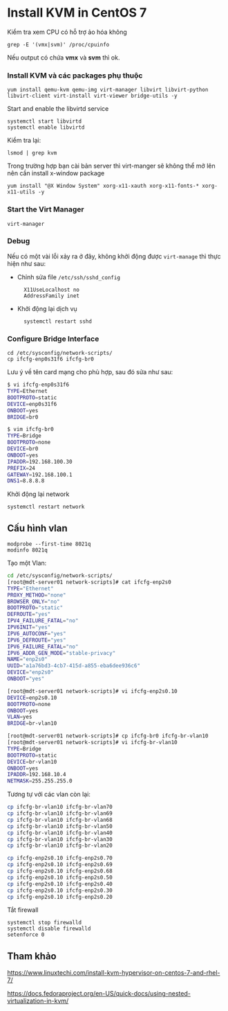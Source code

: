 # Install KVM in CentOS 7

Kiểm tra xem CPU có hỗ trợ ảo hóa không

	grep -E '(vmx|svm)' /proc/cpuinfo

Nếu output có chứa **vmx** và **svm** thì ok.

### Install KVM và các packages phụ thuộc

	yum install qemu-kvm qemu-img virt-manager libvirt libvirt-python libvirt-client virt-install virt-viewer bridge-utils -y

Start and enable the libvirtd service

	systemctl start libvirtd
	systemctl enable libvirtd

Kiểm tra lại:

	lsmod | grep kvm

Trong trường hợp bạn cài bản server thì virt-manger sẽ không thể mở lên nên cần install x-window package

	yum install "@X Window System" xorg-x11-xauth xorg-x11-fonts-* xorg-x11-utils -y

### Start the Virt Manager


	virt-manager

### Debug

Nếu có một vài lỗi xảy ra ở đây, không khởi động được `virt-manage` thì thực hiện như sau:

* Chỉnh sửa file `/etc/ssh/sshd_config`

		X11UseLocalhost no
		AddressFamily inet

* Khởi động lại dịch vụ

		systemctl restart sshd

### Configure Bridge Interface

	cd /etc/sysconfig/network-scripts/
	cp ifcfg-enp0s31f6 ifcfg-br0

Lưu ý về tên card mạng cho phù hợp, sau đó sửa như sau:

```sh
$ vi ifcfg-enp0s31f6
TYPE=Ethernet
BOOTPROTO=static
DEVICE=enp0s31f6
ONBOOT=yes
BRIDGE=br0

$ vim ifcfg-br0 
TYPE=Bridge
BOOTPROTO=none
DEVICE=br0
ONBOOT=yes
IPADDR=192.168.100.30
PREFIX=24
GATEWAY=192.168.100.1
DNS1=8.8.8.8
```

Khởi động lại network

	systemctl restart network

## Cấu hình vlan

	modprobe --first-time 8021q
    modinfo 8021q
	



Tạo một Vlan:

```sh
cd /etc/sysconfig/network-scripts/
[root@mdt-server01 network-scripts]# cat ifcfg-enp2s0 
TYPE="Ethernet"
PROXY_METHOD="none"
BROWSER_ONLY="no"
BOOTPROTO="static"
DEFROUTE="yes"
IPV4_FAILURE_FATAL="no"
IPV6INIT="yes"
IPV6_AUTOCONF="yes"
IPV6_DEFROUTE="yes"
IPV6_FAILURE_FATAL="no"
IPV6_ADDR_GEN_MODE="stable-privacy"
NAME="enp2s0"
UUID="a1a76bd3-4cb7-415d-a855-eba6dee936c6"
DEVICE="enp2s0"
ONBOOT="yes"

[root@mdt-server01 network-scripts]# vi ifcfg-enp2s0.10
DEVICE=enp2s0.10
BOOTPROTO=none
ONBOOT=yes
VLAN=yes
BRIDGE=br-vlan10

[root@mdt-server01 network-scripts]# cp ifcfg-br0 ifcfg-br-vlan10
[root@mdt-server01 network-scripts]# vi ifcfg-br-vlan10
TYPE=Bridge
BOOTPROTO=static
DEVICE=br-vlan10
ONBOOT=yes
IPADDR=192.168.10.4
NETMASK=255.255.255.0
```

Tương tự với các vlan còn lại:

```sh
cp ifcfg-br-vlan10 ifcfg-br-vlan70
cp ifcfg-br-vlan10 ifcfg-br-vlan69
cp ifcfg-br-vlan10 ifcfg-br-vlan68
cp ifcfg-br-vlan10 ifcfg-br-vlan50
cp ifcfg-br-vlan10 ifcfg-br-vlan40
cp ifcfg-br-vlan10 ifcfg-br-vlan30
cp ifcfg-br-vlan10 ifcfg-br-vlan20

cp ifcfg-enp2s0.10 ifcfg-enp2s0.70
cp ifcfg-enp2s0.10 ifcfg-enp2s0.69
cp ifcfg-enp2s0.10 ifcfg-enp2s0.68
cp ifcfg-enp2s0.10 ifcfg-enp2s0.50
cp ifcfg-enp2s0.10 ifcfg-enp2s0.40
cp ifcfg-enp2s0.10 ifcfg-enp2s0.30
cp ifcfg-enp2s0.10 ifcfg-enp2s0.20
```



<!-- brctl addif br-vlan10 enp2s0.10
brctl addbr br-vlan20
brctl addbr br-vlan30
brctl addbr br-vlan40
brctl addbr br-vlan50
brctl addbr br-vlan68
brctl addbr br-vlan69
brctl addbr br-vlan70
brctl addif br-vlan20 enp2s0.20
brctl addif br-vlan30 enp2s0.30
brctl addif br-vlan40 enp2s0.40
brctl addif br-vlan50 enp2s0.50
brctl addif br-vlan68 enp2s0.68
brctl addif br-vlan69 enp2s0.69
brctl addif br-vlan70 enp2s0.70 -->


Tắt firewall 

	systemctl stop firewalld
	systemctl disable firewalld
	setenforce 0





## Tham khảo

https://www.linuxtechi.com/install-kvm-hypervisor-on-centos-7-and-rhel-7/

https://docs.fedoraproject.org/en-US/quick-docs/using-nested-virtualization-in-kvm/